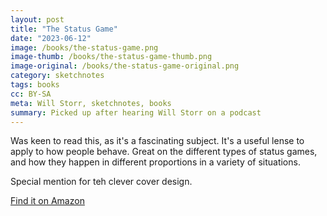 ```yaml
---
layout: post
title: "The Status Game"
date: "2023-06-12"
image: /books/the-status-game.png
image-thumb: /books/the-status-game-thumb.png
image-original: /books/the-status-game-original.png
category: sketchnotes
tags: books
cc: BY-SA
meta: Will Storr, sketchnotes, books
summary: Picked up after hearing Will Storr on a podcast
---
```


Was keen to read this, as it's a fascinating subject. It's a useful lense to apply to how people behave. Great on the different types of status games, and how they happen in different proportions in a variety of situations.

Special mention for teh clever cover design.

[Find it on Amazon][book]

[book]: http://amzn.to/2FEpZXD
